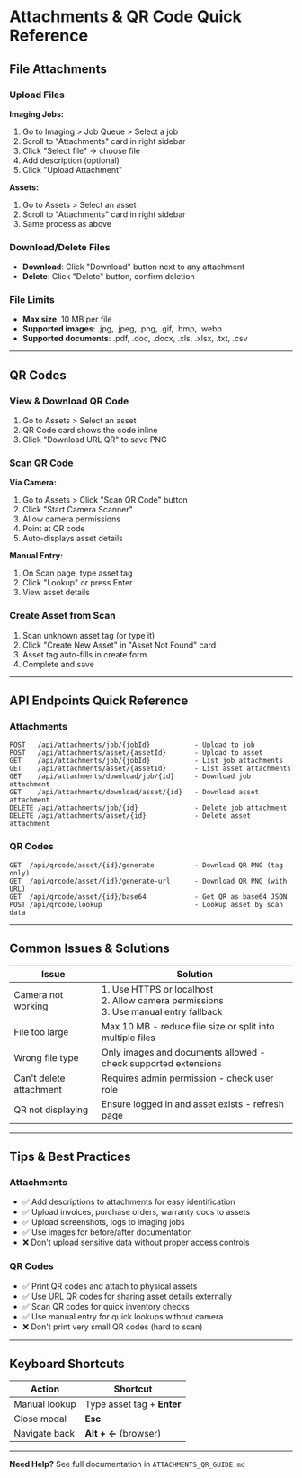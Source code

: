 # Attachments & QR Code Quick Reference

## File Attachments

### Upload Files
**Imaging Jobs:**
1. Go to Imaging > Job Queue > Select a job
2. Scroll to "Attachments" card in right sidebar
3. Click "Select file" → choose file
4. Add description (optional)
5. Click "Upload Attachment"

**Assets:**
1. Go to Assets > Select an asset
2. Scroll to "Attachments" card in right sidebar
3. Same process as above

### Download/Delete Files
- **Download**: Click "Download" button next to any attachment
- **Delete**: Click "Delete" button, confirm deletion

### File Limits
- **Max size**: 10 MB per file
- **Supported images**: .jpg, .jpeg, .png, .gif, .bmp, .webp
- **Supported documents**: .pdf, .doc, .docx, .xls, .xlsx, .txt, .csv

---

## QR Codes

### View & Download QR Code
1. Go to Assets > Select an asset
2. QR Code card shows the code inline
3. Click "Download URL QR" to save PNG

### Scan QR Code
**Via Camera:**
1. Go to Assets > Click "Scan QR Code" button
2. Click "Start Camera Scanner"
3. Allow camera permissions
4. Point at QR code
5. Auto-displays asset details

**Manual Entry:**
1. On Scan page, type asset tag
2. Click "Lookup" or press Enter
3. View asset details

### Create Asset from Scan
1. Scan unknown asset tag (or type it)
2. Click "Create New Asset" in "Asset Not Found" card
3. Asset tag auto-fills in create form
4. Complete and save

---

## API Endpoints Quick Reference

### Attachments
```
POST   /api/attachments/job/{jobId}           - Upload to job
POST   /api/attachments/asset/{assetId}       - Upload to asset
GET    /api/attachments/job/{jobId}           - List job attachments
GET    /api/attachments/asset/{assetId}       - List asset attachments
GET    /api/attachments/download/job/{id}     - Download job attachment
GET    /api/attachments/download/asset/{id}   - Download asset attachment
DELETE /api/attachments/job/{id}              - Delete job attachment
DELETE /api/attachments/asset/{id}            - Delete asset attachment
```

### QR Codes
```
GET  /api/qrcode/asset/{id}/generate          - Download QR PNG (tag only)
GET  /api/qrcode/asset/{id}/generate-url      - Download QR PNG (with URL)
GET  /api/qrcode/asset/{id}/base64            - Get QR as base64 JSON
POST /api/qrcode/lookup                       - Lookup asset by scan data
```

---

## Common Issues & Solutions

| Issue | Solution |
|-------|----------|
| Camera not working | 1. Use HTTPS or localhost<br>2. Allow camera permissions<br>3. Use manual entry fallback |
| File too large | Max 10 MB - reduce file size or split into multiple files |
| Wrong file type | Only images and documents allowed - check supported extensions |
| Can't delete attachment | Requires admin permission - check user role |
| QR not displaying | Ensure logged in and asset exists - refresh page |

---

## Tips & Best Practices

### Attachments
- ✅ Add descriptions to attachments for easy identification
- ✅ Upload invoices, purchase orders, warranty docs to assets
- ✅ Upload screenshots, logs to imaging jobs
- ✅ Use images for before/after documentation
- ❌ Don't upload sensitive data without proper access controls

### QR Codes
- ✅ Print QR codes and attach to physical assets
- ✅ Use URL QR codes for sharing asset details externally
- ✅ Scan QR codes for quick inventory checks
- ✅ Use manual entry for quick lookups without camera
- ❌ Don't print very small QR codes (hard to scan)

---

## Keyboard Shortcuts

| Action | Shortcut |
|--------|----------|
| Manual lookup | Type asset tag + **Enter** |
| Close modal | **Esc** |
| Navigate back | **Alt + ←** (browser) |

---

**Need Help?** See full documentation in `ATTACHMENTS_QR_GUIDE.md`
